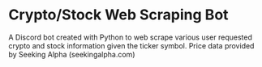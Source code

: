 # Crypto/Stock Web Scraping Bot

A Discord bot created with Python to web scrape various user requested crypto and stock information given the ticker symbol. Price data provided by Seeking Alpha (seekingalpha.com)

